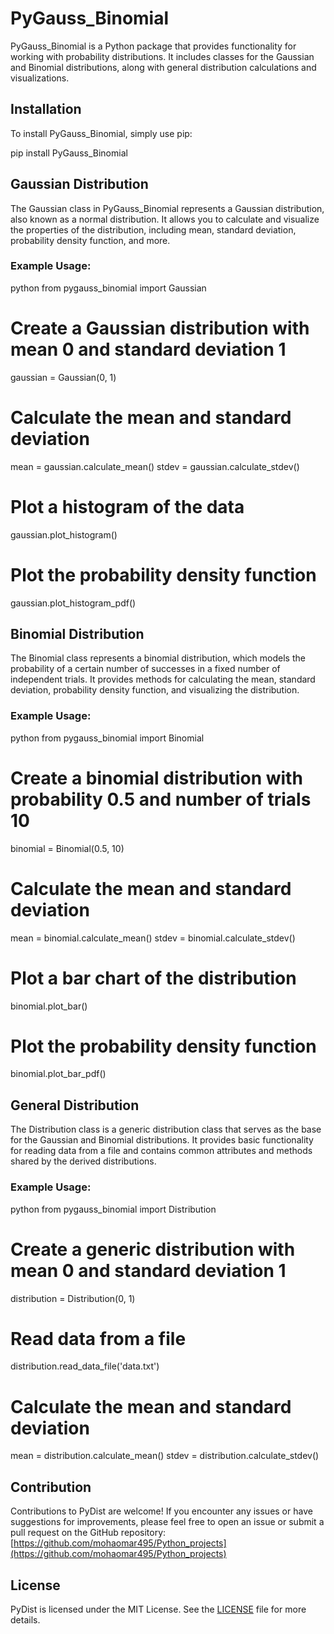 # PyGauss_Binomial

PyGauss_Binomial is a Python package that provides functionality for working with probability distributions. It includes classes for the Gaussian and Binomial distributions, along with general distribution calculations and visualizations.

## Installation

To install PyGauss_Binomial, simply use pip:


pip install PyGauss_Binomial


## Gaussian Distribution

The Gaussian class in PyGauss_Binomial represents a Gaussian distribution, also known as a normal distribution. It allows you to calculate and visualize the properties of the distribution, including mean, standard deviation, probability density function, and more.

### Example Usage:

python
from pygauss_binomial import Gaussian

# Create a Gaussian distribution with mean 0 and standard deviation 1
gaussian = Gaussian(0, 1)

# Calculate the mean and standard deviation
mean = gaussian.calculate_mean()
stdev = gaussian.calculate_stdev()

# Plot a histogram of the data
gaussian.plot_histogram()

# Plot the probability density function
gaussian.plot_histogram_pdf()


## Binomial Distribution

The Binomial class represents a binomial distribution, which models the probability of a certain number of successes in a fixed number of independent trials. It provides methods for calculating the mean, standard deviation, probability density function, and visualizing the distribution.

### Example Usage:

python
from pygauss_binomial import Binomial

# Create a binomial distribution with probability 0.5 and number of trials 10
binomial = Binomial(0.5, 10)

# Calculate the mean and standard deviation
mean = binomial.calculate_mean()
stdev = binomial.calculate_stdev()

# Plot a bar chart of the distribution
binomial.plot_bar()

# Plot the probability density function
binomial.plot_bar_pdf()


## General Distribution

The Distribution class is a generic distribution class that serves as the base for the Gaussian and Binomial distributions. It provides basic functionality for reading data from a file and contains common attributes and methods shared by the derived distributions.

### Example Usage:

python
from pygauss_binomial import Distribution

# Create a generic distribution with mean 0 and standard deviation 1
distribution = Distribution(0, 1)

# Read data from a file
distribution.read_data_file('data.txt')

# Calculate the mean and standard deviation
mean = distribution.calculate_mean()
stdev = distribution.calculate_stdev()


## Contribution

Contributions to PyDist are welcome! If you encounter any issues or have suggestions for improvements, please feel free to open an issue or submit a pull request on the GitHub repository: [https://github.com/mohaomar495/Python_projects](https://github.com/mohaomar495/Python_projects)

## License

PyDist is licensed under the MIT License. See the [LICENSE](https://github.com/mohaomar495/Binomial/Package/PyGauss_Binomial/license.txt) file for more details.
